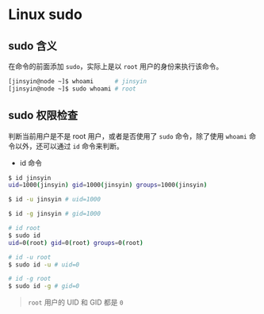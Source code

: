 # Linux sudo

## sudo 含义

在命令的前面添加 `sudo`，实际上是以 `root` 用户的身份来执行该命令。

```bash
[jinsyin@node ~]$ whoami      # jinsyin
[jinsyin@node ~]$ sudo whoami # root
```

## sudo 权限检查

判断当前用户是不是 root 用户，或者是否使用了 `sudo` 命令，除了使用 `whoami` 命令以外，还可以通过 `id` 命令来判断。

* id 命令

```bash
$ id jinsyin
uid=1000(jinsyin) gid=1000(jinsyin) groups=1000(jinsyin)

$ id -u jinsyin # uid=1000

$ id -g jinsyin # gid=1000
```

```bash
# id root
$ sudo id
uid=0(root) gid=0(root) groups=0(root)

# id -u root
$ sudo id -u # uid=0

# id -g root
$ sudo id -g # gid=0
```

> `root` 用户的 UID 和 GID 都是 `0`